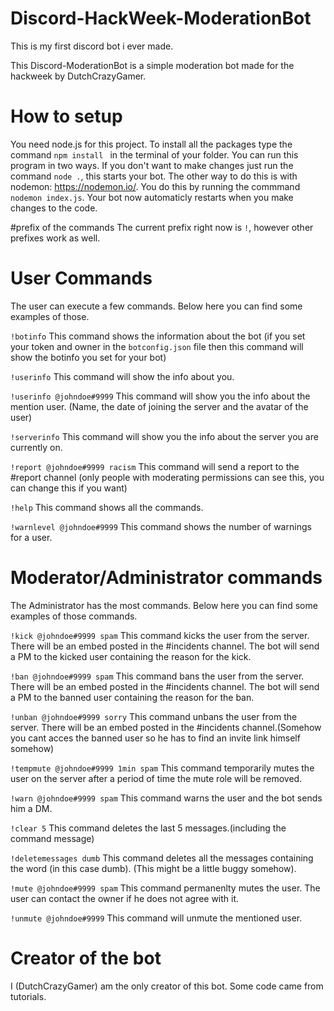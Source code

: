 # Discord-HackWeek-ModerationBot
This is my first discord bot i ever made.


This Discord-ModerationBot is a simple moderation bot made for the hackweek by DutchCrazyGamer.

# How to setup
You need node.js for this project. To install all the packages type the command ```npm install ``` in the terminal of your folder. You can run this program in two ways. If you don't want to make changes just run the command ```node .```, this starts your bot. The other way to do this is with nodemon: https://nodemon.io/. You do this by running the commmand ``` nodemon index.js```. Your bot now automaticly restarts when you make changes to the code.

#prefix of the commands
The current prefix right now is ```!```, however other prefixes work as well.
# User Commands

The user can execute a few commands. Below here you can find some examples of those.

```!botinfo``` This command shows the information about the bot (if you set your token and owner in the ```botconfig.json``` file then this command will show the botinfo you set for your bot)

```!userinfo``` This command will show the info about you.

```!userinfo @johndoe#9999``` This command will show you the info about the mention user. (Name, the date of joining the server and the avatar of the user)

```!serverinfo``` This command will show you the info about the server you are currently on.

```!report @johndoe#9999 racism``` This command will send a report to the #report channel (only people with moderating permissions can see this, you can change this if you want)

```!help``` This command shows all the commands.

```!warnlevel @johndoe#9999``` This command shows the number of warnings for a user.

# Moderator/Administrator commands

The Administrator has the most commands. Below here you can find some examples of those commands.

```!kick @johndoe#9999 spam``` This command kicks the user from the server. There will be an embed posted in the #incidents channel. The bot will send a PM to the kicked user containing the reason for the kick.

```!ban @johndoe#9999 spam``` This command bans the user from the server.  There will be an embed posted in the #incidents channel. The bot will send a PM to the banned user containing the reason for the ban.

```!unban @johndoe#9999 sorry``` This command unbans the user from the server.  There will be an embed posted in the #incidents channel.(Somehow you cant acces the banned user so he has to find an invite link himself somehow)

```!tempmute @johndoe#9999 1min spam``` This command temporarily mutes the user on the server after a period of time the mute role will be removed.

```!warn @johndoe#9999 spam``` This command warns the user and the bot sends him a DM.

```!clear 5``` This command deletes the last 5 messages.(including the command message)

```!deletemessages dumb``` This command deletes all the messages containing the word (in this case dumb). (This might be a little buggy somehow).

```!mute @johndoe#9999 spam``` This command permanenlty mutes the user. The user can contact the owner if he does not agree with it.

```!unmute @johndoe#9999``` This command will unmute the mentioned user.

# Creator of the bot
I (DutchCrazyGamer) am the only creator of this bot. Some code came from tutorials.
